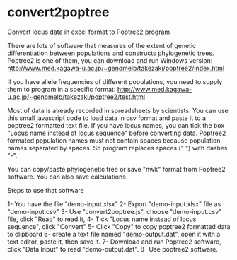 # convert2poptree
Convert locus data in excel format to Poptree2 program

There are lots of software that measures of the extent of genetic differentiation between populations and constructs phylogenetic trees. Poptree2 is one of them, you can download and run Windows version: http://www.med.kagawa-u.ac.jp/~genomelb/takezaki/poptree2/index.html

If you have allele frequencies of different populations, you need to supply them to program in a specific format: http://www.med.kagawa-u.ac.jp/~genomelb/takezaki/poptree2/test.html

Most of data is already recorded in spreadsheets by scientists. You can use this small javascript code to load data in csv format and paste it to a poptree2 formatted text file. If you have locus names, you can tick the box "Locus name instead of locus sequence" before converting data. Poptree2 formated population names must not contain spaces because population names separated by spaces. So program replaces spaces (" ") with dashes "-".

You can copy/paste phylogenetic tree or save "nwk" format from Poptree2 software. You can also save calculations.

Steps to use that software

1- You have the file  "demo-input.xlsx"
2- Export "demo-input.xlsx" file as "demo-input.csv"
3- Use "convert2poptree.js", choose "demo-input.csv" file, click "Read" to read it,
4- Tick "Locus name instead of locus sequence", click "Convert"
5- Click "Copy" to copy poptree2 formatted data to clipboard
6- create a text file named "demo-output.dat", open it with a text editor, paste it, then save it. 
7- Download and run Poptree2 software, click "Data Input" to read "demo-output.dat". 
8- Use poptree2 software.
